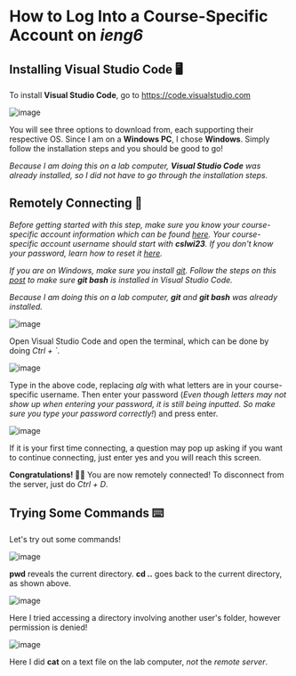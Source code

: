 # How to Log Into a Course-Specific Account on *ieng6*
## Installing Visual Studio Code 🖥️
To install **Visual Studio Code**, go to https://code.visualstudio.com

![image](https://user-images.githubusercontent.com/122405896/211925539-8cfa3f20-2e3b-4a88-baf8-8957fdbcc9be.png)

You will see three options to download from, each supporting their respective OS. Since I am on a **Windows PC**, I chose **Windows**.
Simply follow the installation steps and you should be good to go!

*Because I am doing this on a lab computer, **Visual Studio Code** was already installed, so I did not have to go through the installation steps.*

## Remotely Connecting 🔌
*Before getting started with this step, make sure you know your course-specific account information which can be found [here](https://sdacs.ucsd.edu/~icc/index.php).
Your course-specific account username should start with **cslwi23**.
If you don't know your password, learn how to reset it [here](https://docs.google.com/document/d/1hs7CyQeh-MdUfM9uv99i8tqfneos6Y8bDU0uhn1wqho/edit).*

*If you are on Windows, make sure you install [git](https://gitforwindows.org/). Follow the steps on this [post](https://stackoverflow.com/a/50527994) to make sure **git bash** is installed in Visual Studio Code.*

*Because I am doing this on a lab computer, **git** and **git bash** was already installed.*

![image](https://user-images.githubusercontent.com/122405896/211929076-1c3da88f-d659-493f-8926-5fd7cc82c96e.png)

Open Visual Studio Code and open the terminal, which can be done by doing *Ctrl + `*.

![image](https://user-images.githubusercontent.com/122405896/211930049-f35ad5eb-3410-4185-9f89-b899dc3e8f20.png)

Type in the above code, replacing *alg* with what letters are in your course-specific username. Then enter your password (*Even though letters may not show up when entering your password, it is still being inputted. So make sure you type your password correctly!*) and press enter.

![image](https://user-images.githubusercontent.com/122405896/211930294-d6abe4e2-a35d-4dc6-8b66-477d1346566c.png)

If it is your first time connecting, a question may pop up asking if you want to continue connecting, just enter yes and you will reach this screen.

**Congratulations! 🥳🎈** You are now remotely connected! To disconnect from the server, just do *Ctrl + D*.
## Trying Some Commands ⌨️
Let's try out some commands!

![image](https://user-images.githubusercontent.com/122405896/211931542-a07f69d2-af6d-4334-82bb-550fc97566d7.png)

**pwd** reveals the current directory.
**cd ..** goes back to the current directory, as shown above.

![image](https://user-images.githubusercontent.com/122405896/211931725-dac7b144-f5f2-449b-83f0-c38aed334e0c.png)

Here I tried accessing a directory involving another user's folder, however permission is denied!

![image](https://user-images.githubusercontent.com/122405896/211932687-e8b13306-71c5-403d-9c19-a9471e03fdd7.png)

Here I did **cat** on a text file on the lab computer, *not* the *remote server*.


